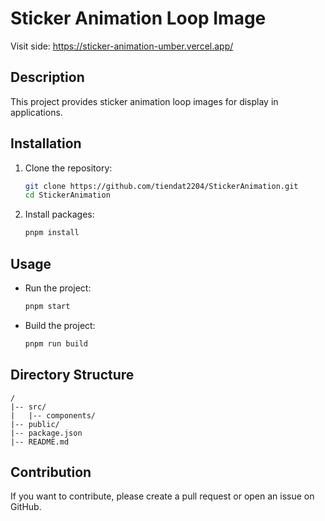 # Sticker Animation Loop Image
Visit side: https://sticker-animation-umber.vercel.app/
## Description
This project provides sticker animation loop images for display in applications.

## Installation

1. Clone the repository:
   ```sh
   git clone https://github.com/tiendat2204/StickerAnimation.git
   cd StickerAnimation
   ```
2. Install packages:
   ```sh
   pnpm install
   ```

## Usage

- Run the project:
  ```sh
  pnpm start
  ```
- Build the project:
  ```sh
  pnpm run build
  ```

## Directory Structure
```
/
|-- src/
|   |-- components/
|-- public/
|-- package.json
|-- README.md
```

## Contribution

If you want to contribute, please create a pull request or open an issue on GitHub.

